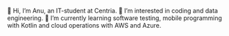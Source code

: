 👋 Hi, I’m Anu, an IT-student at Centria.
👀 I’m interested in coding and data engineering.
🌱 I’m currently learning software testing, mobile programming with Kotlin and cloud operations with AWS and Azure.


<!---
anukaar/anukaar is a ✨ special ✨ repository because its `README.md` (this file) appears on your GitHub profile.
You can click the Preview link to take a look at your changes.
--->
